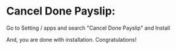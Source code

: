 Cancel Done Payslip:
=========================================================

Go to Setting / apps and search "Cancel Done Payslip" and Install

And, you are done with installation. Congratulations!
